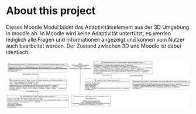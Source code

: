 # About this project

Dieses Moodle Modul bildet das Adaptivitätselement aus der 3D Umgebung in moodle ab.
In Moodle wird keine Adaptivität untertützt, es werden lediglich alle Fragen und Informationen angezeigt
und können vom Nutzer auch bearbeitet werden. Der Zustand zwischen 3D und Moodle ist dabei identisch.

![database diagram](db_diagram.png)
